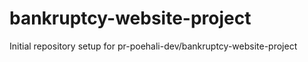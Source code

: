 # bankruptcy-website-project

Initial repository setup for pr-poehali-dev/bankruptcy-website-project